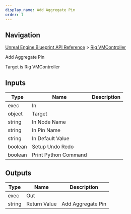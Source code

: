 ```yaml
---
display_name: Add Aggregate Pin
order: 1
---
```

## Navigation

[Unreal Engine Blueprint API Reference](https://dev.epicgames.com/documentation/en-us/unreal-engine/BlueprintAPI) > [Rig VMController](https://dev.epicgames.com/documentation/en-us/unreal-engine/BlueprintAPI/RigVMController)

Add Aggregate Pin

Target is Rig VMController

## Inputs

| Type | Name | Description |
| --- | --- | --- |
| exec | In |  |
| object | Target |  |
| string | In Node Name |  |
| string | In Pin Name |  |
| string | In Default Value |  |
| boolean | Setup Undo Redo |  |
| boolean | Print Python Command |  |

## Outputs

| Type | Name | Description |
| --- | --- | --- |
| exec | Out |  |
| string | Return Value | Add Aggregate Pin |
